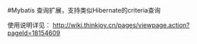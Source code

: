 #Mybatis 查询扩展，支持类似Hibernate的criteria查询

使用说明详见：
http://wiki.thinkjoy.cn/pages/viewpage.action?pageId=18154609
